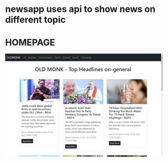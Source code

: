 # newsapp uses api to show news on different topic
# HOMEPAGE
 


![HOMEPAGE](https://github.com/vsbrall143/news/blob/main/project_1.jpg)
